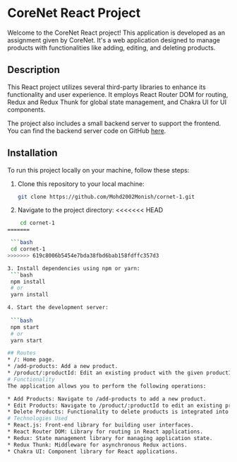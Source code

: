 # CoreNet React Project

Welcome to the CoreNet React project! This application is developed as an assignment given by CoreNet. It's a web application designed to manage products with functionalities like adding, editing, and deleting products.

## Description

This React project utilizes several third-party libraries to enhance its functionality and user experience. It employs React Router DOM for routing, Redux and Redux Thunk for global state management, and Chakra UI for UI components.

The project also includes a small backend server to support the frontend. You can find the backend server code on GitHub [here](https://github.com/Mohd2002Monish/cornet-1).

## Installation

To run this project locally on your machine, follow these steps:

1. Clone this repository to your local machine:

   ```bash
   git clone https://github.com/Mohd2002Monish/cornet-1.git

2. Navigate to the project directory:
<<<<<<< HEAD
  ```bash
      cd cornet-1
=======

   ```bash
   cd cornet-1
>>>>>>> 619c8006b5454e7bda38fbd6bab158fdffc357d3

3. Install dependencies using npm or yarn:
   ```bash
   npm install
   # or
   yarn install

4. Start the development server:
   
   ```bash 
   npm start
   # or
   yarn start

## Routes
* /: Home page.
* /add-products: Add a new product.
* /product/:productId: Edit an existing product with the given productId.
# Functionality
The application allows you to perform the following operations:

* Add Products: Navigate to /add-products to add a new product.
* Edit Products: Navigate to /product/:productId to edit an existing product by providing its productId.
* Delete Products: Functionality to delete products is integrated into the edit page or through additional UI components as per your implementation.
# Technologies Used
* React.js: Front-end library for building user interfaces.
* React Router DOM: Library for routing in React applications.
* Redux: State management library for managing application state.
* Redux Thunk: Middleware for asynchronous Redux actions.
* Chakra UI: Component library for React applications.
